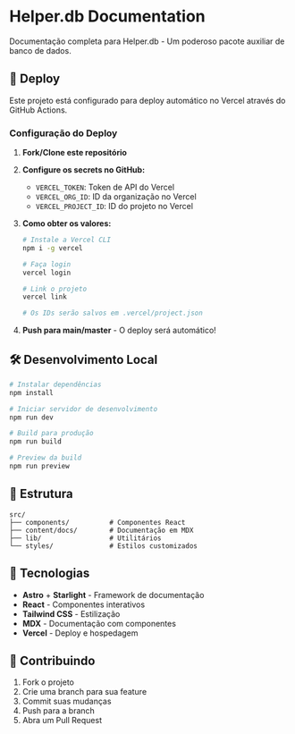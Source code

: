 
# Helper.db Documentation

Documentação completa para Helper.db - Um poderoso pacote auxiliar de banco de dados.

## 🚀 Deploy

Este projeto está configurado para deploy automático no Vercel através do GitHub Actions.

### Configuração do Deploy

1. **Fork/Clone este repositório**
2. **Configure os secrets no GitHub:**
   - `VERCEL_TOKEN`: Token de API do Vercel
   - `VERCEL_ORG_ID`: ID da organização no Vercel
   - `VERCEL_PROJECT_ID`: ID do projeto no Vercel

3. **Como obter os valores:**
   ```bash
   # Instale a Vercel CLI
   npm i -g vercel
   
   # Faça login
   vercel login
   
   # Link o projeto
   vercel link
   
   # Os IDs serão salvos em .vercel/project.json
   ```

4. **Push para main/master** - O deploy será automático!

## 🛠️ Desenvolvimento Local

```bash
# Instalar dependências
npm install

# Iniciar servidor de desenvolvimento
npm run dev

# Build para produção
npm run build

# Preview da build
npm run preview
```

## 📁 Estrutura

```
src/
├── components/          # Componentes React
├── content/docs/        # Documentação em MDX
├── lib/                 # Utilitários
└── styles/              # Estilos customizados
```

## 🎨 Tecnologias

- **Astro** + **Starlight** - Framework de documentação
- **React** - Componentes interativos
- **Tailwind CSS** - Estilização
- **MDX** - Documentação com componentes
- **Vercel** - Deploy e hospedagem

## 📝 Contribuindo

1. Fork o projeto
2. Crie uma branch para sua feature
3. Commit suas mudanças
4. Push para a branch
5. Abra um Pull Request
